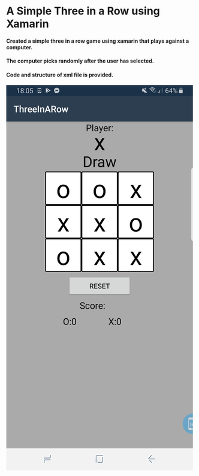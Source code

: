 # A Simple Three in a Row using Xamarin

#### Created a simple three in a row game using xamarin that plays against a computer.
#### The computer picks randomly after the user has selected.
#### Code and structure of xml file is provided.

![test image size](https://github.com/ebotun/Code/blob/master/Simple%20Three%20in%20a%20Row/Threeinarow.jpg?raw=true)
